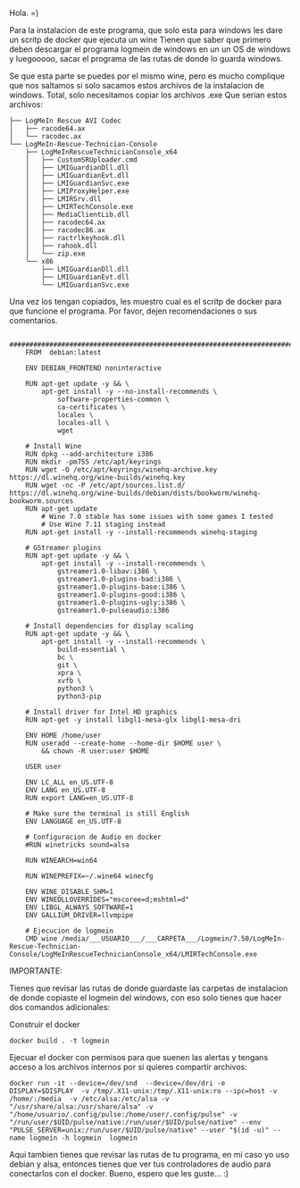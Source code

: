 Hola. =)

Para la instalacion de este programa, que solo esta para windows les dare un scritp de docker que ejecuta un wine
Tienen que saber que primero deben descargar el programa logmein de windows en un un OS de windows y luegooooo, sacar el programa de las rutas de donde lo guarda windows.

Se que esta parte se puedes por el mismo wine, pero es mucho complique que nos saltamos si solo sacamos estos archivos de la instalacion de windows. Total, solo necesitamos copiar los archivos .exe
Que serian estos archivos:


    ├── LogMeIn Rescue AVI Codec
    │   ├── racode64.ax
    │   └── racodec.ax
    └── LogMeIn-Rescue-Technician-Console
        ├── LogMeInRescueTechnicianConsole_x64
        │   ├── CustomSRUploader.cmd
        │   ├── LMIGuardianDll.dll
        │   ├── LMIGuardianEvt.dll
        │   ├── LMIGuardianSvc.exe
        │   ├── LMIProxyHelper.exe
        │   ├── LMIRSrv.dll
        │   ├── LMIRTechConsole.exe
        │   ├── MediaClientLib.dll
        │   ├── racodec64.ax
        │   ├── racodec86.ax
        │   ├── ractrlkeyhook.dll
        │   ├── rahook.dll
        │   └── zip.exe
        └── x86
            ├── LMIGuardianDll.dll
            ├── LMIGuardianEvt.dll
            └── LMIGuardianSvc.exe

Una vez los tengan copiados, les muestro cual es el scritp de docker para que funcione el programa.
Por favor, dejen recomendaciones o sus comentarios.

        ##########################################################################################################################
        FROM  debian:latest
        
        ENV DEBIAN_FRONTEND noninteractive
        
        RUN apt-get update -y && \
            apt-get install -y --no-install-recommends \
                software-properties-common \
                ca-certificates \
                locales \
                locales-all \
                wget
        
        # Install Wine
        RUN dpkg --add-architecture i386
        RUN mkdir -pm755 /etc/apt/keyrings
        RUN wget -O /etc/apt/keyrings/winehq-archive.key https://dl.winehq.org/wine-builds/winehq.key
        RUN wget -nc -P /etc/apt/sources.list.d/ https://dl.winehq.org/wine-builds/debian/dists/bookworm/winehq-bookworm.sources
        RUN apt-get update
            # Wine 7.0 stable has some issues with some games I tested
            # Use Wine 7.11 staging instead
        RUN apt-get install -y --install-recommends winehq-staging
        
        # GStreamer plugins
        RUN apt-get update -y && \
            apt-get install -y --install-recommends \
                gstreamer1.0-libav:i386 \
                gstreamer1.0-plugins-bad:i386 \
                gstreamer1.0-plugins-base:i386 \
                gstreamer1.0-plugins-good:i386 \
                gstreamer1.0-plugins-ugly:i386 \
                gstreamer1.0-pulseaudio:i386
        
        # Install dependencies for display scaling
        RUN apt-get update -y && \
            apt-get install -y --install-recommends \
                build-essential \
                bc \
                git \
                xpra \
                xvfb \
                python3 \
                python3-pip
        
        # Install driver for Intel HD graphics
        RUN apt-get -y install libgl1-mesa-glx libgl1-mesa-dri
        
        ENV HOME /home/user
        RUN useradd --create-home --home-dir $HOME user \
        	&& chown -R user:user $HOME
        
        USER user
        
        ENV LC_ALL en_US.UTF-8
        ENV LANG en_US.UTF-8
        RUN export LANG=en_US.UTF-8
        
        # Make sure the terminal is still English
        ENV LANGUAGE en_US.UTF-8
        
        # Configuracion de Audio en docker
        #RUN winetricks sound=alsa
        
        RUN WINEARCH=win64 
        
        RUN WINEPREFIX=~/.wine64 winecfg
        
        ENV WINE_DISABLE_SHM=1
        ENV WINEDLLOVERRIDES="mscoree=d;mshtml=d"
        ENV LIBGL_ALWAYS_SOFTWARE=1
        ENV GALLIUM_DRIVER=llvmpipe
        
        # Ejecucion de logmein
        CMD wine /media/___USUARIO___/___CARPETA___/Logmein/7.50/LogMeIn-Rescue-Technician-Console/LogMeInRescueTechnicianConsole_x64/LMIRTechConsole.exe


IMPORTANTE:

Tienes que revisar las rutas de donde guardaste las carpetas de instalacion de donde copiaste el logmein del windows, con eso solo tienes que hacer dos comandos adicionales:

Construir el docker
    
    docker build . -t logmein

Ejecuar el docker con permisos para que suenen las alertas y tengans acceso a los archivos internos por si quieres compartir archivos:

    docker run -it --device=/dev/snd  --device=/dev/dri -e DISPLAY=$DISPLAY  -v /tmp/.X11-unix:/tmp/.X11-unix:ro --ipc=host -v /home/:/media  -v /etc/alsa:/etc/alsa -v "/usr/share/alsa:/usr/share/alsa" -v "/home/usuario/.config/pulse:/home/user/.config/pulse" -v "/run/user/$UID/pulse/native:/run/user/$UID/pulse/native" --env "PULSE_SERVER=unix:/run/user/$UID/pulse/native" --user "$(id -u)" --name logmein -h logmein  logmein

Aqui tambien tienes que revisar las rutas de tu programa, en mi caso yo uso debian y alsa, entonces tienes que ver tus controladores de audio para conectarlos con el docker.
Bueno, espero que les guste... :)
